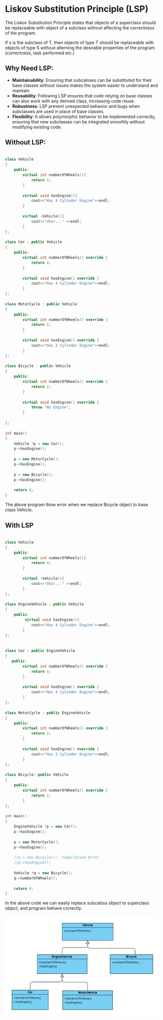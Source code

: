 # Liskov Substitution Principle (LSP)

The Liskov Substitution Principle states that objects of a superclass should be replaceable with object of a subclass without affecting the correctness of the program.

If s is the subclass of T, then objects of type T should be replaceable with objects of type S without alterning the desirable properties of the program (correctness, task performed etc.)

## Why Need LSP:

- **Maintainability**: Ensuring that subcalsses can be substituted for their base classes without issues makes the system easier to understand and maintain
- **Reusability**: Following LSP ensures that code relying on base classes can also work with any derived class, increasing code reuse.
- **Robustness**: LSP prevent unexpected behavior and bugs when subclasses are used in place of base classes.
- **Flexibility**: It allows polymorphic behavior to be implemented correctly, ensuring that new subclasses can be integrated smoothly without modifying existing code.

## Without LSP:

```cpp

class Vehicle
{
    public:
        virtual int numberOfWheels(){
            return 4;
        }

        virtual void hasEngine(){
            cout<<"Has 4 Cylinder Engine"<<endl;
        }

        virtual ~Vehicle(){
            cout<<"dtor..." <<endl;
        }
};

class Car : public Vehicle
{
    public:
        virtual int numberOfWheels() override {
            return 4;
        }

        virtual void hasEngine() override {
            cout<<"Has 4 Cylinder Engine"<<endl;
        }
};

class MotorCycle : public Vehicle
{
    public:
        virtual int numberOfWheels() override {
            return 2;
        }

        virtual void hasEngine() override {
            cout<<"Has 2 Cylinder Engine"<<endl;
        }
};

class Bicycle : public Vehicle
{
    public:
        virtual int numberOfWheels() override {
            return 2;
        }

        virtual void hasEngine() override {
            throw "No Engine";
        }

};

int main()
{
    Vehicle *p = new Car();
    p->hasEngine();

    p = new MotorCycle();
    p->hasEngine();

    p = new Bicycle();
    p->hasEngine();

    return 0;
}

```

The above program thow error when we replace Bicycle object to base class Vehicle.

## With LSP

```cpp

class Vehicle
{
    public:
        virtual int numberOfWheels(){
            return 4;
        }

        virtual ~Vehicle(){
            cout<<"dtor..." <<endl;
        }
};

class EngineVehicle : public Vehicle
{
    public:
         virtual void hasEngine(){
            cout<<"Has 4 Cylinder Engine"<<endl;
        }
};


class Car : public EngineVehicle
{
   public:
        virtual int numberOfWheels() override {
            return 4;
        }

        virtual void hasEngine() override {
            cout<<"Has 4 Cylinder Engine"<<endl;
        }
};

class MotorCycle : public EngineVehicle
{
    public:
        virtual int numberOfWheels() override {
            return 2;
        }

        virtual void hasEngine() override {
            cout<<"Has 2 Cylinder Engine"<<endl;
        }
};

class Bicycle: public Vehicle
{
    public:
        virtual int numberOfWheels() override {
            return 2;
        }
};

int main()
{
    EngineVehicle *p = new Car();
    p->hasEngine();

    p = new MotorCycle();
    p->hasEngine();

    //p = new Bicycle();  Compilation Error
    //p->hasEngine();

    Vehicle *q = new Bicycle();
    q->numberOfWheels();

    return 0;
}

```

In the above code we can easily replace subcalsss object to superclass object, and program behave correctly.

![alt text](image.png)
